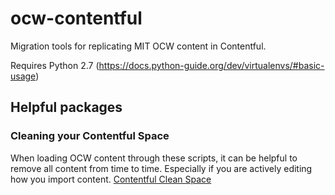 # ocw-contentful
Migration tools for replicating MIT OCW content in Contentful.

Requires Python 2.7 (https://docs.python-guide.org/dev/virtualenvs/#basic-usage)

## Helpful packages
### Cleaning your Contentful Space
When loading OCW content through these scripts, it can be helpful to remove all content from time to time. Especially if you are actively editing how you import content.
[Contentful Clean Space](https://github.com/jugglingthebits/contentful-clean-space)
